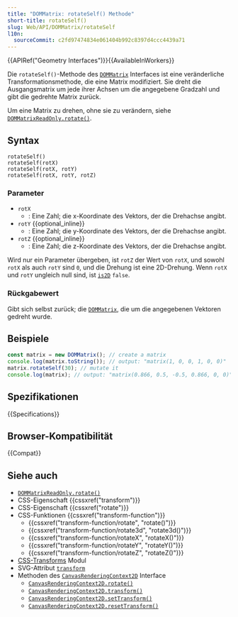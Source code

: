 ```yaml
---
title: "DOMMatrix: rotateSelf() Methode"
short-title: rotateSelf()
slug: Web/API/DOMMatrix/rotateSelf
l10n:
  sourceCommit: c2fd97474834e061404b992c8397d4ccc4439a71
---
```


{{APIRef("Geometry Interfaces")}}{{AvailableInWorkers}}

Die `rotateSelf()`-Methode des [`DOMMatrix`](/de/docs/Web/API/DOMMatrix) Interfaces ist eine veränderliche Transformationsmethode, die eine Matrix modifiziert. Sie dreht die Ausgangsmatrix um jede ihrer Achsen um die angegebene Gradzahl und gibt die gedrehte Matrix zurück.

Um eine Matrix zu drehen, ohne sie zu verändern, siehe [`DOMMatrixReadOnly.rotate()`](/de/docs/Web/API/DOMMatrixReadOnly/rotate).

## Syntax

```js-nolint
rotateSelf()
rotateSelf(rotX)
rotateSelf(rotX, rotY)
rotateSelf(rotX, rotY, rotZ)
```

### Parameter

- `rotX`
  - : Eine Zahl; die x-Koordinate des Vektors, der die Drehachse angibt.
- `rotY` {{optional_inline}}
  - : Eine Zahl; die y-Koordinate des Vektors, der die Drehachse angibt.
- `rotZ` {{optional_inline}}
  - : Eine Zahl; die z-Koordinate des Vektors, der die Drehachse angibt.

Wird nur ein Parameter übergeben, ist `rotZ` der Wert von `rotX`, und sowohl `rotX` als auch `rotY` sind `0`, und die Drehung ist eine 2D-Drehung. Wenn `rotX` und `rotY` ungleich null sind, ist [`is2D`](/de/docs/Web/API/DOMMatrixReadOnly/is2D) `false`.

### Rückgabewert

Gibt sich selbst zurück; die [`DOMMatrix`](/de/docs/Web/API/DOMMatrix), die um die angegebenen Vektoren gedreht wurde.

## Beispiele

```js
const matrix = new DOMMatrix(); // create a matrix
console.log(matrix.toString()); // output: "matrix(1, 0, 0, 1, 0, 0)"
matrix.rotateSelf(30); // mutate it
console.log(matrix); // output: "matrix(0.866, 0.5, -0.5, 0.866, 0, 0)"
```

## Spezifikationen

{{Specifications}}

## Browser-Kompatibilität

{{Compat}}

## Siehe auch

- [`DOMMatrixReadOnly.rotate()`](/de/docs/Web/API/DOMMatrixReadOnly/rotate)
- CSS-Eigenschaft {{cssxref("transform")}}
- CSS-Eigenschaft {{cssxref("rotate")}}
- CSS-Funktionen {{cssxref("transform-function")}}
  - {{cssxref("transform-function/rotate", "rotate()")}}
  - {{cssxref("transform-function/rotate3d", "rotate3d()")}}
  - {{cssxref("transform-function/rotateX", "rotateX()")}}
  - {{cssxref("transform-function/rotateY", "rotateY()")}}
  - {{cssxref("transform-function/rotateZ", "rotateZ()")}}
- [CSS-Transforms](/de/docs/Web/CSS/CSS_transforms) Modul
- SVG-Attribut [`transform`](/de/docs/Web/SVG/Reference/Attribute/transform)
- Methoden des [`CanvasRenderingContext2D`](/de/docs/Web/API/CanvasRenderingContext2D) Interface
  - [`CanvasRenderingContext2D.rotate()`](/de/docs/Web/API/CanvasRenderingContext2D/rotate)
  - [`CanvasRenderingContext2D.transform()`](/de/docs/Web/API/CanvasRenderingContext2D/transform)
  - [`CanvasRenderingContext2D.setTransform()`](/de/docs/Web/API/CanvasRenderingContext2D/setTransform)
  - [`CanvasRenderingContext2D.resetTransform()`](/de/docs/Web/API/CanvasRenderingContext2D/resetTransform)
